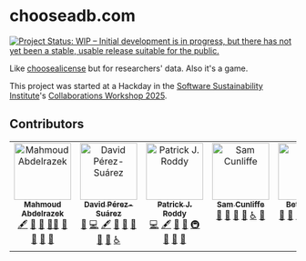 # chooseadb.com

[![Project Status: WIP – Initial development is in progress, but there has not
yet been a stable, usable release suitable for the
public.](https://www.repostatus.org/badges/latest/wip.svg)](https://www.repostatus.org/#wip)

Like [choosealicense](https://choosealicense.com) but for researchers' data.
Also it's a game.

This project was started at a Hackday in the
[Software Sustainability Institute](https://www.software.ac.uk/)'s
[Collaborations Workshop 2025](https://www.software.ac.uk/publication/cw25-programme).

## Contributors

<!-- ALL-CONTRIBUTORS-LIST:START - Do not remove or modify this section -->
<!-- prettier-ignore-start -->
<!-- markdownlint-disable -->
<table>
  <tbody>
    <tr>
      <td align="center" valign="top" width="14.28%"><a href="https://github.com/razekmh"><img src="https://avatars.githubusercontent.com/u/44040283?v=4?s=100" width="100px;" alt="Mahmoud Abdelrazek"/><br /><sub><b>Mahmoud Abdelrazek</b></sub></a><br /><a href="#content-razekmh" title="Content">🖋</a> <a href="#design-razekmh" title="Design">🎨</a> <a href="#ideas-razekmh" title="Ideas, Planning, & Feedback">🤔</a> <a href="#mentoring-razekmh" title="Mentoring">🧑‍🏫</a> <a href="#projectManagement-razekmh" title="Project Management">📆</a> <a href="#research-razekmh" title="Research">🔬</a> <a href="#talk-razekmh" title="Talks">📢</a> <a href="#business-razekmh" title="Business development">💼</a></td>
      <td align="center" valign="top" width="14.28%"><a href="http://dpshelio.github.io"><img src="https://avatars.githubusercontent.com/u/963242?v=4?s=100" width="100px;" alt="David Pérez-Suárez"/><br /><sub><b>David Pérez-Suárez</b></sub></a><br /><a href="#bug-dpshelio" title="Bug reports">🐛</a> <a href="#code-dpshelio" title="Code">💻</a> <a href="#content-dpshelio" title="Content">🖋</a> <a href="#doc-dpshelio" title="Documentation">📖</a> <a href="#ideas-dpshelio" title="Ideas, Planning, & Feedback">🤔</a> <a href="#research-dpshelio" title="Research">🔬</a> <a href="#review-dpshelio" title="Reviewed Pull Requests">👀</a> <a href="#tool-dpshelio" title="Tools">🔧</a> <a href="#a11y-dpshelio" title="Accessibility">️️️️♿️</a></td>
      <td align="center" valign="top" width="14.28%"><a href="https://paddyroddy.github.io"><img src="https://avatars.githubusercontent.com/u/15052188?v=4?s=100" width="100px;" alt="Patrick J. Roddy"/><br /><sub><b>Patrick J. Roddy</b></sub></a><br /><a href="#code-paddyroddy" title="Code">💻</a> <a href="#content-paddyroddy" title="Content">🖋</a> <a href="#doc-paddyroddy" title="Documentation">📖</a> <a href="#ideas-paddyroddy" title="Ideas, Planning, & Feedback">🤔</a> <a href="#infra-paddyroddy" title="Infrastructure (Hosting, Build-Tools, etc)">🚇</a> <a href="#research-paddyroddy" title="Research">🔬</a> <a href="#review-paddyroddy" title="Reviewed Pull Requests">👀</a> <a href="#tool-paddyroddy" title="Tools">🔧</a></td>
      <td align="center" valign="top" width="14.28%"><a href="http://scnlf.me"><img src="https://avatars.githubusercontent.com/u/1836192?v=4?s=100" width="100px;" alt="Sam Cunliffe"/><br /><sub><b>Sam Cunliffe</b></sub></a><br /><a href="#doc-samcunliffe" title="Documentation">📖</a> <a href="#design-samcunliffe" title="Design">🎨</a> <a href="#ideas-samcunliffe" title="Ideas, Planning, & Feedback">🤔</a> <a href="#review-samcunliffe" title="Reviewed Pull Requests">👀</a> <a href="#a11y-samcunliffe" title="Accessibility">️️️️♿️</a> <a href="#bug-samcunliffe" title="Bug reports">🐛</a></td>
      <td align="center" valign="top" width="14.28%"><a href="https://pure.qub.ac.uk/en/persons/bethan-iley"><img src="https://avatars.githubusercontent.com/u/60103966?v=4?s=100" width="100px;" alt="Bethan Iley"/><br /><sub><b>Bethan Iley</b></sub></a><br /><a href="#doc-bethaniley" title="Documentation">📖</a> <a href="#design-bethaniley" title="Design">🎨</a> <a href="#ideas-bethaniley" title="Ideas, Planning, & Feedback">🤔</a> <a href="#review-bethaniley" title="Reviewed Pull Requests">👀</a> <a href="#content-bethaniley" title="Content">🖋</a> <a href="#code-bethaniley" title="Code">💻</a> <a href="#talk-bethaniley" title="Talks">📢</a></td>
      <td align="center" valign="top" width="14.28%"><a href="https://github.com/nadinespy"><img src="https://avatars.githubusercontent.com/u/46372572?v=4?s=100" width="100px;" alt="nadinespy"/><br /><sub><b>nadinespy</b></sub></a><br /><a href="#doc-nadinespy" title="Documentation">📖</a> <a href="#design-nadinespy" title="Design">🎨</a> <a href="#ideas-nadinespy" title="Ideas, Planning, & Feedback">🤔</a> <a href="#projectManagement-nadinespy" title="Project Management">📆</a> <a href="#content-nadinespy" title="Content">🖋</a> <a href="#review-nadinespy" title="Reviewed Pull Requests">👀</a></td>
    </tr>
  </tbody>
</table>

<!-- markdownlint-restore -->
<!-- prettier-ignore-end -->

<!-- ALL-CONTRIBUTORS-LIST:END -->
